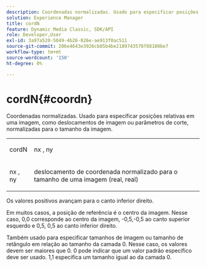 ```yaml
---
description: Coordenadas normalizadas. Usado para especificar posições relativas em uma imagem, como deslocamentos de imagem ou parâmetros de corte, normalizadas para o tamanho da imagem.
solution: Experience Manager
title: cordN
feature: Dynamic Media Classic, SDK/API
role: Developer,User
exl-id: 3a97a520-5049-4b26-826e-ae913f0ac511
source-git-commit: 206e4643e3926cb85b4be2189743578f88180be7
workflow-type: tm+mt
source-wordcount: '150'
ht-degree: 0%

---
```


# cordN{#coordn}

Coordenadas normalizadas. Usado para especificar posições relativas em uma imagem, como deslocamentos de imagem ou parâmetros de corte, normalizadas para o tamanho da imagem.

<table id="simpletable_EFA3111DC4B94BAF94715500DB4DD8FB"> 
 <tr class="strow"> 
  <td class="stentry"> <p><span class="codeph"> <span class="varname"> cordN</span> </span> </p> </td> 
  <td class="stentry"> <p><span class="codeph"> <span class="varname"> nx</span> </span>,  <span class="codeph"><span class="varname"> ny</span></span> </p></td> 
 </tr> 
 <tr class="strow"> 
  <td class="stentry"> <p><span class="codeph"> <span class="varname"> nx</span> </span>,  <span class="codeph"><span class="varname"> ny</span></span> </p></td> 
  <td class="stentry"> <p>deslocamento de coordenada normalizado para o tamanho de uma imagem (real, real) </p></td> 
 </tr> 
</table>

Os valores positivos avançam para o canto inferior direito.

Em muitos casos, a posição de referência é o centro da imagem. Nesse caso, 0,0 corresponde ao centro da imagem, -0,5,-0,5 ao canto superior esquerdo e 0,5, 0,5 ao canto inferior direito.

Também usado para especificar tamanhos de imagem ou tamanho de retângulo em relação ao tamanho da camada 0. Nesse caso, os valores devem ser maiores que 0. 0 pode indicar que um valor padrão específico deve ser usado. 1,1 especifica um tamanho igual ao da camada 0.
